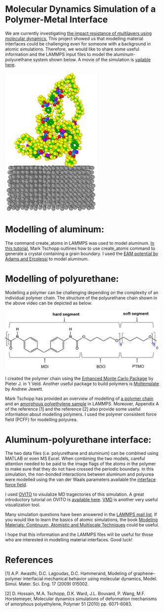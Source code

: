 # Molecular Dynamics Simulation of a Polymer-Metal Interface

We are currently investigating [the impact resistance of multilayers using molecular dynamics.](https://www.linkedin.com/pulse/mechanical-behaviour-nanomaterials-under-shock-nuwan-dewapriya/) This project showed us that modelling material interfaces could be challenging even for someone with a background in atomic simulations. Therefore, we would like to share some useful information and the LAMMPS input files to model the aluminum-polyurethane system shown below. A movie of the simulation is [vailable here](https://youtu.be/Nx7B1W6U_m8).

 <img src="image.PNG" width="300">
 
 
# Modelling of aluminum:
The command create_atoms in LAMMPS was used to model aluminum. [In this tutorial](https://github.com/mrkllntschpp/lammps-tutorials/blob/master/LAMMPS-Tutorials-03.ipynb), Mark Tschopp outlines how to use create_atoms command to generate a crystal containing a grain boundary. 
I used the [EAM potential by Adams and Ercolessi](https://openkim.org/id/EAM_Dynamo_ErcolessiAdams_1994_Al__MO_123629422045_005) to model aluminum. 


# Modelling of polyurethane:
Modelling a polymer can be challenging depending on the complexity of an individual polymer chain. The structure of the polyurethane chain shown in the above video can be depicted as below.

 <img src="structure.PNG" width="500">
 
I created the polymer chain using the [Enhanced Monte Carlo Package](http://montecarlo.sourceforge.net/emc/Welcome.html) by Pieter J. in ’t Veld. Another useful package to build polymers is [Moltemplate](https://www.moltemplate.org/) by Andrew Jewett. 

Mark Tschopp has provided an overview of modelling of [a polymer chain](https://github.com/mrkllntschpp/lammps-tutorials/blob/master/LAMMPS-Tutorials-08.ipynb) and an [amorphous polyethylene sample](https://icme.hpc.msstate.edu/mediawiki/index.php/Deformation_of_Amorphous_Polyethylene) in LAMMPS. Moreover, Appendix A of the reference [1] and the reference [2] also provide some useful information about modelling polymers. I used the polymer consistent force field (PCFF) for modelling polyurea.


# Aluminum-polyurethane interface:
The two data files (i.e. polyurethane and aluminum) can be combined using MATLAB or even MS Excel. When combining the two models, careful attention needed to be paid to the image flags of the atoms in the polymer to make sure that they do not have crossed the periodic boundary.
In this simulation, the non-bonded interactions between aluminum and polyurea were modelled using the van der Waals parameters available the [interface force field](https://bionanostructures.com/interface-md/).

I used [OVITO](https://www.ovito.org/) to visulalize MD tragectories of this simulation. A great introductory tutorial on OVITO is [available here](https://youtu.be/z4rogk8pdt4). [VMD](https://www.ks.uiuc.edu/Research/vmd/vmd-1.9.3/) is another very useful visualization tool. 

Many simulation questions have been answered in the [LAMMPS mail list](https://lammps.sandia.gov/mail.html). If you would like to learn the basics of atomic simulations, the book [Modeling Materials: Continuum, Atomistic and Multiscale Techniques](http://www.modelingmaterials.org/the-books) could be useful.

I hope that this information and the LAMMPS files will be useful for those who are interested in modelling material interfaces. Good luck!

# References
[1] A.P. Awasthi, D.C. Lagoudas, D.C. Hammerand, Modeling of graphene–polymer interfacial mechanical behavior using molecular dynamics, Model. Simul. Mater. Sci. Eng. 17 (2009) 015002.

[2] D. Hossain, M.A. Tschopp, D.K. Ward, J.L. Bouvard, P. Wang, M.F. Horstemeyer, Molecular dynamics simulations of deformation mechanisms of amorphous polyethylene, Polymer 51 (2010) pp. 6071-6083.
